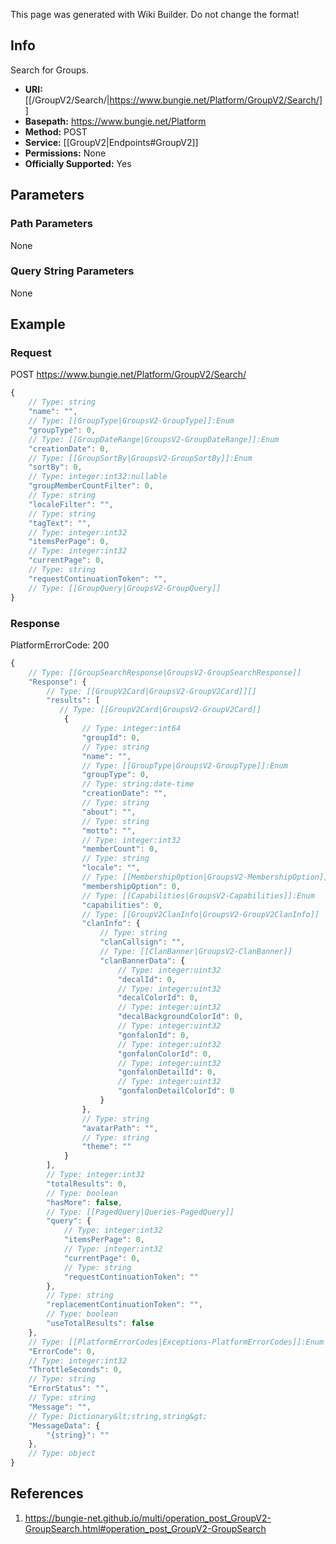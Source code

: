 <span class="wiki-builder">This page was generated with Wiki Builder. Do not change the format!</span>

## Info
Search for Groups.

* **URI:** [[/GroupV2/Search/|https://www.bungie.net/Platform/GroupV2/Search/]]
* **Basepath:** https://www.bungie.net/Platform
* **Method:** POST
* **Service:** [[GroupV2|Endpoints#GroupV2]]
* **Permissions:** None
* **Officially Supported:** Yes

## Parameters
### Path Parameters
None

### Query String Parameters
None

## Example
### Request
POST https://www.bungie.net/Platform/GroupV2/Search/
```javascript
{
    // Type: string
    "name": "",
    // Type: [[GroupType|GroupsV2-GroupType]]:Enum
    "groupType": 0,
    // Type: [[GroupDateRange|GroupsV2-GroupDateRange]]:Enum
    "creationDate": 0,
    // Type: [[GroupSortBy|GroupsV2-GroupSortBy]]:Enum
    "sortBy": 0,
    // Type: integer:int32:nullable
    "groupMemberCountFilter": 0,
    // Type: string
    "localeFilter": "",
    // Type: string
    "tagText": "",
    // Type: integer:int32
    "itemsPerPage": 0,
    // Type: integer:int32
    "currentPage": 0,
    // Type: string
    "requestContinuationToken": "",
    // Type: [[GroupQuery|GroupsV2-GroupQuery]]
}

```

### Response
PlatformErrorCode: 200
```javascript
{
    // Type: [[GroupSearchResponse|GroupsV2-GroupSearchResponse]]
    "Response": {
        // Type: [[GroupV2Card|GroupsV2-GroupV2Card]][]
        "results": [
           // Type: [[GroupV2Card|GroupsV2-GroupV2Card]]
            {
                // Type: integer:int64
                "groupId": 0,
                // Type: string
                "name": "",
                // Type: [[GroupType|GroupsV2-GroupType]]:Enum
                "groupType": 0,
                // Type: string:date-time
                "creationDate": "",
                // Type: string
                "about": "",
                // Type: string
                "motto": "",
                // Type: integer:int32
                "memberCount": 0,
                // Type: string
                "locale": "",
                // Type: [[MembershipOption|GroupsV2-MembershipOption]]:Enum
                "membershipOption": 0,
                // Type: [[Capabilities|GroupsV2-Capabilities]]:Enum
                "capabilities": 0,
                // Type: [[GroupV2ClanInfo|GroupsV2-GroupV2ClanInfo]]
                "clanInfo": {
                    // Type: string
                    "clanCallsign": "",
                    // Type: [[ClanBanner|GroupsV2-ClanBanner]]
                    "clanBannerData": {
                        // Type: integer:uint32
                        "decalId": 0,
                        // Type: integer:uint32
                        "decalColorId": 0,
                        // Type: integer:uint32
                        "decalBackgroundColorId": 0,
                        // Type: integer:uint32
                        "gonfalonId": 0,
                        // Type: integer:uint32
                        "gonfalonColorId": 0,
                        // Type: integer:uint32
                        "gonfalonDetailId": 0,
                        // Type: integer:uint32
                        "gonfalonDetailColorId": 0
                    }
                },
                // Type: string
                "avatarPath": "",
                // Type: string
                "theme": ""
            }
        ],
        // Type: integer:int32
        "totalResults": 0,
        // Type: boolean
        "hasMore": false,
        // Type: [[PagedQuery|Queries-PagedQuery]]
        "query": {
            // Type: integer:int32
            "itemsPerPage": 0,
            // Type: integer:int32
            "currentPage": 0,
            // Type: string
            "requestContinuationToken": ""
        },
        // Type: string
        "replacementContinuationToken": "",
        // Type: boolean
        "useTotalResults": false
    },
    // Type: [[PlatformErrorCodes|Exceptions-PlatformErrorCodes]]:Enum
    "ErrorCode": 0,
    // Type: integer:int32
    "ThrottleSeconds": 0,
    // Type: string
    "ErrorStatus": "",
    // Type: string
    "Message": "",
    // Type: Dictionary&lt;string,string&gt;
    "MessageData": {
        "{string}": ""
    },
    // Type: object
}

```

## References
1. https://bungie-net.github.io/multi/operation_post_GroupV2-GroupSearch.html#operation_post_GroupV2-GroupSearch
